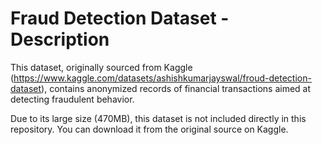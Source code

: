 # Fraud Detection Dataset - Description

This dataset, originally sourced from Kaggle (https://www.kaggle.com/datasets/ashishkumarjayswal/froud-detection-dataset), 
contains anonymized records of financial transactions aimed at detecting fraudulent behavior.

Due to its large size (470MB), this dataset is not included directly in this repository. You can download it from the original source on Kaggle.
